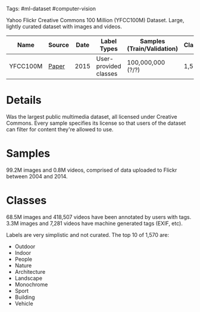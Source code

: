Tags: #ml-dataset #computer-vision 

Yahoo Flickr Creative Commons 100 Million (YFCC100M) Dataset.  Large, lightly curated dataset with images and videos.

| Name |Source | Date | Label Types | Samples (Train/Validation) | Classes | Commercial Use? |
| --- | --- | --- | --- | --- | --- | --- |
| YFCC100M | [Paper](https://arxiv.org/abs/1503.01817v2) | 2015 | User-provided classes | 100,000,000 (?/?) | 1,570 | Yes |

# Details
Was the largest public multimedia dataset, all licensed under Creative Commons.  Every sample specifies its license so that users of the dataset can filter for content they're allowed to use.

# Samples
99.2M images and 0.8M videos, comprised of data uploaded to Flickr between 2004 and 2014. 

# Classes
68.5M images and 418,507 videos have been annotated by users with tags. 3.3M images and 7,281 videos have machine generated tags (EXIF, etc).

Labels are very simplistic and not curated.  The top 10 of 1,570 are:
- Outdoor
- Indoor
- People
- Nature
- Architecture
- Landscape
- Monochrome
- Sport
- Building
- Vehicle